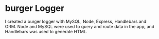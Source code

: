 # burger Logger

I created a burger logger with MySQL, Node, Express, Handlebars and ORM. Node and MySQL were used to query and route data in the app, and Handlebars was used to generate HTML.
